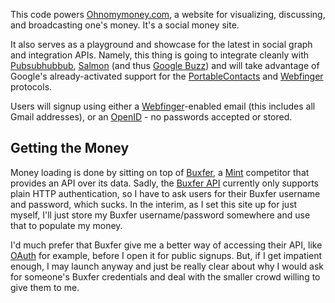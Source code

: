 This code powers [Ohnomymoney.com](http://ohnomymoney.com), a website for visualizing, discussing, and broadcasting one's money.  It's a social money site.

It also serves as a playground and showcase for the latest in social graph and integration APIs.  Namely, this thing is going to integrate cleanly with [Pubsubhubbub](http://code.google.com/p/pubsubhubbub/), [Salmon](http://www.salmon-protocol.org/) (and thus [Google Buzz](http://www.google.com/buzz)) and will take advantage of Google's already-activated support for the [PortableContacts](http://portablecontacts.net/) and [Webfinger](http://code.google.com/p/webfinger/) protocols.

Users will signup using either a [Webfinger](http://code.google.com/p/webfinger/)-enabled email (this includes all Gmail addresses), or an [OpenID](http://openid.net/) - no passwords accepted or stored.


Getting the Money
-----------------

Money loading is done by sitting on top of [Buxfer](http://buxfer.com), a [Mint](http://mint.com) competitor that provides an API over its data.  Sadly, the [Buxfer API](http://www.buxfer.com/help.php?topic=API) currently only supports plain HTTP authentication, so I have to ask users for their Buxfer username and password, which sucks.  In the interim, as I set this site up for just myself, I'll just store my Buxfer username/password somewhere and use that to populate my money.

I'd much prefer that Buxfer give me a better way of accessing their API, like [OAuth](http://oauth.net/) for example, before I open it for public signups.  But, if I get impatient enough, I may launch anyway and just be really clear about why I would ask for someone's Buxfer credentials and deal with the smaller crowd willing to give them to me.